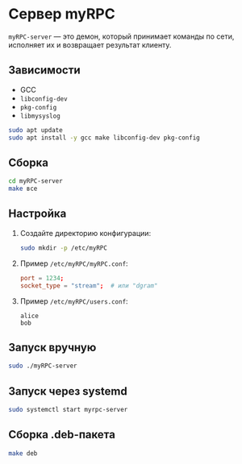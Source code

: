 # Сервер myRPC

`myRPC-server` — это демон, который принимает команды по сети, исполняет их и возвращает результат клиенту.

## Зависимости

- GCC
- `libconfig-dev`
- `pkg-config`
- `libmysyslog`

```bash
sudo apt update
sudo apt install -y gcc make libconfig-dev pkg-config
```

## Сборка

```bash
cd myRPC-server
make все
```

## Настройка

1. Создайте директорию конфигурации:

   ```bash
   sudo mkdir -p /etc/myRPC
   ```

2. Пример `/etc/myRPC/myRPC.conf`:

   ```conf
   port = 1234;
   socket_type = "stream";  # или "dgram"
   ```

3. Пример `/etc/myRPC/users.conf`:

   ```
   alice
   bob
   ```

## Запуск вручную

```bash
sudo ./myRPC-server
```

## Запуск через systemd

```bash
sudo systemctl start myrpc-server
```

## Сборка .deb-пакета

```bash
make deb
```